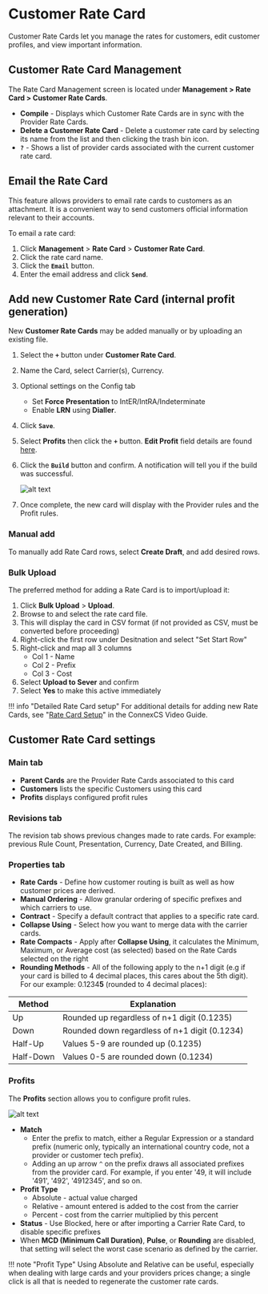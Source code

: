 # Customer Rate Card

Customer Rate Cards let you manage the rates for customers, edit customer profiles, and view important information. 

## Customer Rate Card Management 
The Rate Card Management screen is located under **Management > Rate Card > Customer Rate Cards**.

* **Compile** - Displays which Customer Rate Cards are in sync with the Provider Rate Cards. 
* **Delete a Customer Rate Card** - Delete a customer rate card by selecting its name from the list and then clicking the trash bin icon. 
* **`?`** - Shows a list of provider cards associated with the current customer rate card. 

## Email the Rate Card
This feature allows providers to email rate cards to customers as an attachment. It is a convenient way to send customers official information relevant to their accounts.  

To email a rate card:
1. Click **Management** > **Rate Card** > **Customer Rate Card**.
2. Click the rate card name.
3. Click the **`Email`** button.
4. Enter the email address and click **`Send`**.

## Add new Customer Rate Card (internal profit generation) 
New **Customer Rate Cards** may be added manually or by uploading an existing file. 

1. Select the **`+`** button under **Customer Rate Card**. 
2. Name the Card, select Carrier(s), Currency.
3. Optional settings on the Config tab
    * Set **Force Presentation** to IntER/IntRA/Indeterminate
    * Enable **LRN** using **Dialler**.
4. Click **`Save`**.
5. Select **Profits** then click the **`+`** button. **Edit Profit** field details are found [here](https://staging--connexcs-docs.netlify.app/customer-ratecard/#profits).
6. Click the **`Build`** button and confirm.  A notification will tell you if the build was successful.
    
    ![alt text][ccard-14] 
    
7. Once complete, the new card will display with the Provider rules and the Profit rules.

### Manual add
To manually add Rate Card rows, select **Create Draft**, and add desired rows. 

### Bulk Upload
The preferred method for adding a Rate Card is to import/upload it:

1. Click **Bulk Upload** > **Upload**.
2. Browse to and select the rate card file.
3. This will display the card in CSV format (if not provided as CSV, must be converted before proceeding)
4. Right-click the first row under Desitnation and select "Set Start Row"
5. Right-click and map all 3 columns
    * Col 1 - Name
    * Col 2 - Prefix
    * Col 3 - Cost
6. Select **Upload to Sever** and confirm
7. Select **Yes** to make this active immediately 
   
!!! info "Detailed Rate Card setup" 
    For additional details for adding new Rate Cards, see "[Rate Card Setup](https://staging--connexcs-docs.netlify.app/video-guide/#rate-card-setup)" in the ConnexCS Video Guide.
    
## Customer Rate Card settings

### Main tab
* **Parent Cards** are the Provider Rate Cards associated to this card
* **Customers** lists the specific Customers using this card
* **Profits** displays configured profit rules

### Revisions tab
The revision tab shows previous changes made to rate cards. For example: previous Rule Count, Presentation, Currency, Date Created, and Billing.

### Properties tab
 * **Rate Cards** - Define how customer routing is built as well as how customer prices are derived.
 * **Manual Ordering** - Allow granular ordering of specific prefixes and which carriers to use. 
 * **Contract** - Specify a default contract that applies to a specific rate card. 
 * **Collapse Using** - Select how you want to merge data with the carrier cards.
 * **Rate Compacts** - Apply after **Collapse Using**, it calculates the Minimum, Maximum, or Average cost (as selected) based on the Rate Cards selected on the right
 * **Rounding Methods** - All of the following apply to the n+1 digit (e.g if your card is billed to 4 decimal places, this cares about the 5th digit). For our example: 0.1234**5** (rounded to 4 decimal places):
 
|Method|Explanation|
| --- | --- |
|Up|Rounded up regardless of n+1 digit (0.1235)|
|Down|Rounded down regardless of n+1 digit (0.1234)|
|Half-Up|Values 5-9 are rounded up (0.1235)|
|Half-Down|Values 0-5 are rounded down (0.1234)|


### Profits
The **Profits** section allows you to configure profit rules.

![alt text][profit] 

* **Match**
    * Enter the prefix to match, either a Regular Expression or a standard prefix (numeric only, typically an international country code, not a provider or customer tech prefix). 
    * Adding an up arrow `^` on the prefix draws all associated prefixes from the provider card. For example, if you enter '49, it will include '491', '492', '4912345', and so on.
* **Profit Type**
    * Absolute - actual value charged
    * Relative - amount entered is added to the cost from the carrier
    * Percent - cost from the carrier multiplied by this percent
* **Status** - Use Blocked, here or after importing a Carrier Rate Card, to disable specific prefixes
* When **MCD (Minimum Call Duration)**, **Pulse**, or **Rounding** are disabled, that setting will select the worst case scenario as defined by the carrier. 

!!! note "Profit Type"
    Using Absolute and Relative can be useful, especially when dealing with large cards and your providers prices change; a single click is all that is needed to regenerate the customer rate cards.


[ccard-11]: /card/img/149.png "ccard-11"
[customer-card-3]: /card/img/123.png "Customer-card-3"
[ccard-14]: /card/img/152.png "ccard-14"

[profit]: /card/img/profit.png "Edit Profits"

